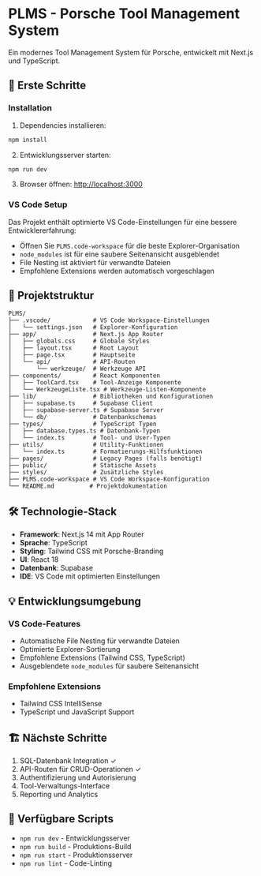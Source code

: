 # PLMS - Porsche Tool Management System

Ein modernes Tool Management System für Porsche, entwickelt mit Next.js und TypeScript.

## 🚀 Erste Schritte

### Installation

1. Dependencies installieren:
```bash
npm install
```

2. Entwicklungsserver starten:
```bash
npm run dev
```

3. Browser öffnen: [http://localhost:3000](http://localhost:3000)

### VS Code Setup

Das Projekt enthält optimierte VS Code-Einstellungen für eine bessere Entwicklererfahrung:

- Öffnen Sie `PLMS.code-workspace` für die beste Explorer-Organisation
- `node_modules` ist für eine saubere Seitenansicht ausgeblendet
- File Nesting ist aktiviert für verwandte Dateien
- Empfohlene Extensions werden automatisch vorgeschlagen

## 📁 Projektstruktur

```
PLMS/
├── .vscode/            # VS Code Workspace-Einstellungen
│   └── settings.json   # Explorer-Konfiguration
├── app/                # Next.js App Router
│   ├── globals.css     # Globale Styles
│   ├── layout.tsx      # Root Layout
│   ├── page.tsx        # Hauptseite
│   └── api/            # API-Routen
│       └── werkzeuge/  # Werkzeuge API
├── components/         # React Komponenten
│   ├── ToolCard.tsx    # Tool-Anzeige Komponente
│   └── WerkzeugeListe.tsx # Werkzeuge-Listen-Komponente
├── lib/                # Bibliotheken und Konfigurationen
│   ├── supabase.ts     # Supabase Client
│   ├── supabase-server.ts # Supabase Server
│   └── db/             # Datenbankschemas
├── types/              # TypeScript Typen
│   ├── database.types.ts # Datenbank-Typen
│   └── index.ts        # Tool- und User-Typen
├── utils/              # Utility-Funktionen
│   └── index.ts        # Formatierungs-Hilfsfunktionen
├── pages/              # Legacy Pages (falls benötigt)
├── public/             # Statische Assets
├── styles/             # Zusätzliche Styles
├── PLMS.code-workspace # VS Code Workspace-Konfiguration
└── README.md          # Projektdokumentation
```

## 🛠️ Technologie-Stack

- **Framework**: Next.js 14 mit App Router
- **Sprache**: TypeScript
- **Styling**: Tailwind CSS mit Porsche-Branding
- **UI**: React 18
- **Datenbank**: Supabase
- **IDE**: VS Code mit optimierten Einstellungen

## 💡 Entwicklungsumgebung

### VS Code-Features
- Automatische File Nesting für verwandte Dateien
- Optimierte Explorer-Sortierung
- Empfohlene Extensions (Tailwind CSS, TypeScript)
- Ausgeblendete `node_modules` für saubere Seitenansicht

### Empfohlene Extensions
- Tailwind CSS IntelliSense
- TypeScript und JavaScript Support

## 🏗️ Nächste Schritte

1. SQL-Datenbank Integration ✓
2. API-Routen für CRUD-Operationen ✓
3. Authentifizierung und Autorisierung
4. Tool-Verwaltungs-Interface
5. Reporting und Analytics

## 📝 Verfügbare Scripts

- `npm run dev` - Entwicklungsserver
- `npm run build` - Produktions-Build
- `npm run start` - Produktionsserver
- `npm run lint` - Code-Linting